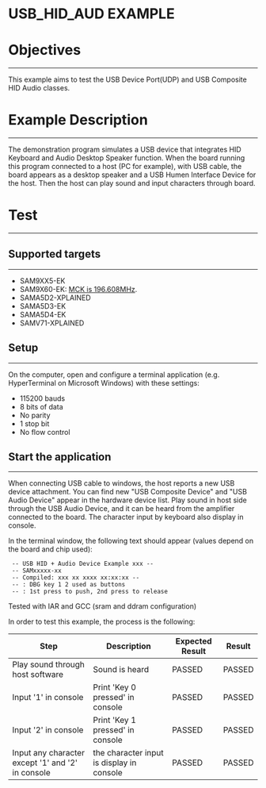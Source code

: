 USB_HID_AUD EXAMPLE
===================

# Objectives
------------
This example aims to test the USB Device Port(UDP) and USB Composite HID Audio
classes.

# Example Description
---------------------
The demonstration program simulates a USB device that integrates HID Keyboard
and Audio Desktop Speaker function. When the board running this program
connected to a host (PC for example), with USB cable, the board appears as a
desktop speaker and a USB Humen Interface Device for the host. Then the host
can play sound and input characters through board.

# Test
------
## Supported targets
--------------------
* SAM9XX5-EK
* SAM9X60-EK: [MCK is 196.608MHz](../../flash_loaders/README.md).
* SAMA5D2-XPLAINED
* SAMA5D3-EK
* SAMA5D4-EK
* SAMV71-XPLAINED

## Setup
--------
On the computer, open and configure a terminal application (e.g. HyperTerminal
on Microsoft Windows) with these settings:
 - 115200 bauds
 - 8 bits of data
 - No parity
 - 1 stop bit
 - No flow control

## Start the application
-------------------------------------------
When connecting USB cable to windows, the host reports a new USB device
attachment. You can find new "USB Composite Device" and "USB Audio Device"
appear in the hardware device list. Play sound in host side through the USB
Audio Device, and it can be heard from the amplifier connected to the board.
The character input by keyboard also display in console.

In the terminal window, the following text should appear (values depend on the
board and chip used):
```
 -- USB HID + Audio Device Example xxx --
 -- SAMxxxxx-xx
 -- Compiled: xxx xx xxxx xx:xx:xx --
 -- : DBG key 1 2 used as buttons
 -- : 1st press to push, 2nd press to release
```

Tested with IAR and GCC (sram and ddram configuration)

In order to test this example, the process is the following:

Step | Description | Expected Result | Result
-----|-------------|-----------------|-------
Play sound through host software | Sound is heard | PASSED | PASSED
Input '1' in console | Print 'Key 0 pressed' in console | PASSED | PASSED
Input '2' in console | Print 'Key 1 pressed' in console | PASSED | PASSED
Input any character except '1' and '2' in console | the character input is display in console | PASSED | PASSED


